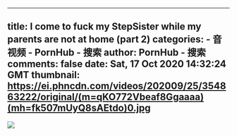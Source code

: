 
---
title: I come to fuck my StepSister while my parents are not at home (part 2)
categories: 
    - 音视频
    - PornHub - 搜索
author: PornHub - 搜索
comments: false
date: Sat, 17 Oct 2020 14:32:24 GMT
thumbnail: https://ei.phncdn.com/videos/202009/25/354863222/original/(m=qKO772Vbeaf8Ggaaaa)(mh=fk507mUyQ8sAEtdo)0.jpg
---

<div>   
<img src="https://ei.phncdn.com/videos/202009/25/354863222/original/(m=qKO772Vbeaf8Ggaaaa)(mh=fk507mUyQ8sAEtdo)0.jpg" referrerpolicy="no-referrer">  
</div>
            